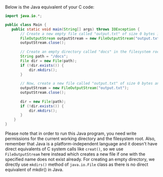  Below is the Java equivalent of your C code:

```java
import java.io.*;

public class Main {
   public static void main(String[] args) throws IOException {
       // Create a new empty file called "output.txt" of size 0 bytes in the current working directory
       FileOutputStream outputStream = new FileOutputStream("output.txt");
       outputStream.close();
       
       // Create an empty directory called "docs" in the filesystem root
       String path = "/docs";
       File dir = new File(path);
       if (!dir.exists()) {
           dir.mkdirs();
       }
   
       // Now, create a new file called "output.txt" of size 0 bytes and an empty directory called "docs" in the current working directory
       outputStream = new FileOutputStream("output.txt");
       outputStream.close();
       
       dir = new File(path);
       if (!dir.exists()) {
           dir.mkdirs();
       }
    }
}
```
Please note that in order to run this Java program, you need write permissions for the current working directory and the filesystem root. Also, remember that Java is a platform-independent language and it doesn't have direct equivalents of C system calls like `creat()`, so we use `FileOutputStream` here instead which creates a new file if one with the specified name does not exist already. For creating an empty directory, we directly use `mkdirs()` method of `java.io.File` class as there is no direct equivalent of mkdir() in Java.

